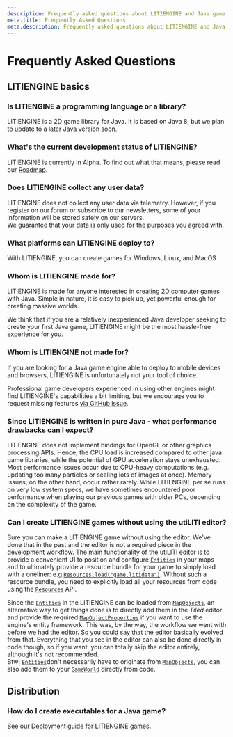 ```yaml
---
description: Frequently asked questions about LITIENGINE and Java game development in general.
meta.title: Frequently Asked Questions
meta.description: Frequently asked questions about LITIENGINE and Java game development in general.
---
```


# Frequently Asked Questions

## LITIENGINE basics

### Is LITIENGINE a programming language or a library?

LITIENGINE is a 2D game library for Java. It is based on Java 8, but we plan to update to a later Java version soon.

### What's the current development status of LITIENGINE?

LITIENGINE is currently in Alpha. To find out what that means, please read our [Roadmap](../roadmap.md).

### Does LITIENGINE collect any user data?

LITIENGINE does not collect any user data via telemetry. However, if you register on our forum or subscribe to our newsletters, some of your information will be stored safely on our servers.  
We guarantee that your data is only used for the purposes you agreed with.

### What platforms can LITIENGINE deploy to?

With LITIENGINE, you can create games for Windows, Linux, and MacOS

### Whom is LITIENGINE made for?

LITIENGINE is made for anyone interested in creating 2D computer games with Java. Simple in nature, it is easy to pick up, yet powerful enough for creating massive worlds.

We think that if you are a relatively inexperienced Java developer seeking to create your first Java game, LITIENGINE might be the most hassle-free experience for you.

### Whom is LITIENGINE not made for?

If you are looking for a Java game engine able to deploy to mobile devices and browsers, LITIENGINE is unfortunately not your tool of choice.

Professional game developers experienced in using other engines might find LITIENGINE's capabilities a bit limiting, but we encourage you to request missing features [via GitHub issue](https://github.com/gurkenlabs/litiengine/issues).

### Since LITIENGINE is written in pure Java - what performance drawbacks can I expect?

LITIENGINE does not implement bindings for OpenGL or other graphics processing APIs. Hence, the CPU load is increased compared to other java game libraries, while the potential of GPU acceleration stays unexhausted. Most performance issues occur due to CPU-heavy computations \(e.g. updating too many particles or scaling lots of images at once\). Memory issues, on the other hand, occur rather rarely. While LITIENGINE per se runs on very low system specs, we have sometimes encountered poor performance when playing our previous games with older PCs, depending on the complexity of the game.

### Can I create LITIENGINE games without using the utiLITI editor?

Sure you can make a LITIENGINE game without using the editor. We've done that in the past and the editor is not a required piece in the development workflow. The main functionality of the utiLITI editor is to provide a convenient UI to position and configure [`Entities`](https://app.gitbook.com/@gurkenlabs/s/litiengine/~/drafts/-Lt4NljB3cbQX4NxqU4K/basics/entity-framework) in your maps and to ultimately provide a resource bundle for your game to simply load with a oneliner: e.g.[`Resources.load("game.litidata")`](https://www.javadoc.io/static/de.gurkenlabs/litiengine/0.4.20/de/gurkenlabs/litiengine/resources/Resources.html#load-java.net.URL-). Without such a resource bundle, you need to explicitly load all your resources from code using the [`Resources`](https://app.gitbook.com/@gurkenlabs/s/litiengine/~/drafts/-Lt4NljB3cbQX4NxqU4K/basics/resource-management) API.

Since the [`Entities`](https://app.gitbook.com/@gurkenlabs/s/litiengine/~/drafts/-Lt4NljB3cbQX4NxqU4K/basics/entity-framework) in the LITIENGINE can be loaded from [`MapObjects`](https://app.gitbook.com/@gurkenlabs/s/litiengine/~/drafts/-Lt4NljB3cbQX4NxqU4K/basics/manage-maps/map-objects), an alternative way to get things done is to directly add them in the _Tiled_ editor and provide the required [`MapObjectProperties`](https://www.javadoc.io/static/de.gurkenlabs/litiengine/0.4.20/de/gurkenlabs/litiengine/environment/tilemap/MapObjectProperty.html) if you want to use the engine's entity framework. This was, by the way, the workflow we went with before we had the editor. So you could say that the editor basically evolved from that. Everything that you see in the editor can also be done directly in code though, so if you want, you can totally skip the editor entirely, although it's not recommended.  
Btw: [`Entities`](https://app.gitbook.com/@gurkenlabs/s/litiengine/~/drafts/-Lt4NljB3cbQX4NxqU4K/basics/entity-framework)don't necessarily have to originate from [`MapObjects`](https://app.gitbook.com/@gurkenlabs/s/litiengine/~/drafts/-Lt4NljB3cbQX4NxqU4K/basics/manage-maps/map-objects), you can also add them to your [`GameWorld`](https://app.gitbook.com/@gurkenlabs/s/litiengine/~/drafts/-Lt4NljB3cbQX4NxqU4K/basics/game-api/game-world) directly from code.

## Distribution

### How do I create executables for a Java game?

See our [Deployment ](../basics/deployment.md)guide for LITIENGINE games.

